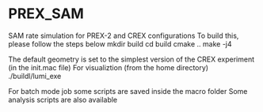 # PREX_SAM
SAM rate simulation for PREX-2 and CREX configurations
To build this, please follow the steps below
mkdir build
cd build
cmake ..
make -j4

The default geometry is set to the simplest version of the CREX experiment (in the init.mac file)
For visualiztion (from the home directory)
./buildl/lumi_exe 

For batch mode job some scripts are saved inside the macro folder
Some analysis scripts are also available
